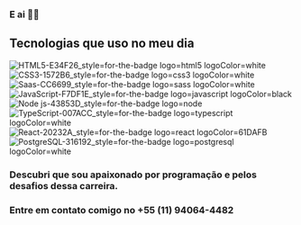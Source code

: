### E ai 🤙🏿

## Tecnologias que uso no meu dia

![HTML5-E34F26_style=for-the-badge logo=html5 logoColor=white](https://github.com/FeBonifacio/FeBonifacio/assets/103700361/71814928-eb5d-49a6-9977-a39c184cc26e) ![CSS3-1572B6_style=for-the-badge logo=css3 logoColor=white](https://github.com/FeBonifacio/FeBonifacio/assets/103700361/1e2ffe47-4855-41d9-a7cb-f4649e891401) ![Saas-CC6699_style=for-the-badge logo=sass logoColor=white](https://github.com/FeBonifacio/FeBonifacio/assets/103700361/e4dfad65-478e-428d-b928-fb76916ac488) ![JavaScript-F7DF1E_style=for-the-badge logo=javascript logoColor=black](https://github.com/FeBonifacio/FeBonifacio/assets/103700361/f18c161e-9292-43dd-b7c9-36745f652e5b) ![Node js-43853D_style=for-the-badge logo=node](https://github.com/FeBonifacio/FeBonifacio/assets/103700361/d3cb7467-a930-4dfc-b329-c6c600275280) ![TypeScript-007ACC_style=for-the-badge logo=typescript logoColor=white](https://github.com/FeBonifacio/FeBonifacio/assets/103700361/560487ef-4674-4fa8-bf25-20a6a3d62a57) ![React-20232A_style=for-the-badge logo=react logoColor=61DAFB](https://github.com/FeBonifacio/FeBonifacio/assets/103700361/93d8798a-b465-4dbf-b89c-8c2d4fb91dc2) ![PostgreSQL-316192_style=for-the-badge logo=postgresql logoColor=white](https://github.com/FeBonifacio/FeBonifacio/assets/103700361/e786dd87-b8ed-433d-9a4c-7373be0deb6e)

### Descubri que sou apaixonado por programação e pelos desafios dessa carreira.

### Entre em contato comigo no +55 (11) 94064-4482



    
